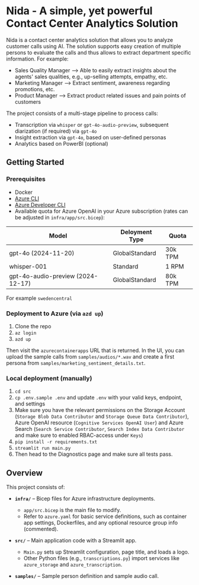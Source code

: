 <!-- filepath: ./README.md -->
# Nida - A simple, yet powerful Contact Center Analytics Solution

Nida is a contact center analytics solution that allows you to analyze customer calls using AI. The solution supports easy creation of multiple persons to evaluate the calls and thus allows to extract department specific information. For example:

* Sales Quality Manager --> Able to easily extract insights about the agents' sales qualities, e.g., up-selling attempts, empathy, etc.
* Marketing Manager --> Extract sentiment, awareness regarding promotions, etc.
* Product Manager --> Extract product related issues and pain points of customers

The project consists of a multi-stage pipeline to process calls:

* Transcription via `whisper` or `gpt-4o-audio-preview`, subsequent diarization (if required) via `gpt-4o`
* Insight extraction via `gpt-4o`, based on user-defined personas
* Analytics based on PowerBI (optional)

## Getting Started

### Prerequisites

* Docker
* [Azure CLI](https://learn.microsoft.com/en-us/cli/azure/install-azure-cli)
* [Azure Developer CLI](https://learn.microsoft.com/en-us/azure/developer/azure-developer-cli/install-azd)
* Available quota for Azure OpenAI in your Azure subscription (rates can be adjusted in `infra/app/src.bicep`):

| Model | Deloyment Type | Quota |
|---------|-------|------|
| gpt-4o (2024-11-20) | GlobalStandard | 30k TPM |
| whisper-001 | Standard | 1 RPM |
| gpt-4o-audio-preview (2024-12-17) | GlobalStandard | 80k TPM |

For example `swedencentral`

### Deployment to Azure (via `azd up`)

1. Clone the repo
1. `az login`
1. `azd up`

Then visit the `azurecontainerapps` URL that is returned. In the UI, you can upload the sample calls from `samples/audios/*.wav` and create a first persona from `samples/marketing_sentiment_details.txt`.

### Local deployment (manually)

1. `cd src`
1. `cp .env.sample .env` and update `.env` with your valid keys, endpoint, and settings
1. Make sure you have the relevant permissions on the Storage Account (`Storage Blob Data Contributor` and `Storage Queue Data Contributor`), Azure OpenAI resource (`Cognitive Services OpenAI User`) and Azure Search (`Search Service Contributor`, `Search Index Data Contributor` and make sure to enabled RBAC-access under `Keys`)
1. `pip install -r requirements.txt`
1. `streamlit run main.py`
1. Then head to the Diagnostics page and make sure all tests pass.

## Overview

This project consists of:

- **`infra/`** – Bicep files for Azure infrastructure deployments.  
  - `app/src.bicep` is the main file to modify.
  - Refer to `azure.yaml` for basic service definitions, such as container app settings, Dockerfiles, and any optional resource group info (commented).

- **`src/`** – Main application code with a Streamlit app.  
  - `Main.py` sets up Streamlit configuration, page title, and loads a logo.
  - Other Python files (e.g., `transcriptions.py`) import services like `azure_storage` and `azure_transcription`.

- **`samples/`** – Sample person definition and sample audio call.